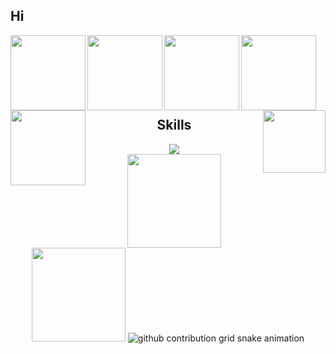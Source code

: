 ## Hi

<div align="center">
  <img align="left" src="https://media.tenor.com/FFT4ra-XzRkAAAAd/nose-fur.gif" width="120" height="120" />
  <img align="left" src="https://media.tenor.com/kDk4lwsitdcAAAAC/cat-cat-eating-corn.gif" width="120" height="120" />
  <img align="left" src="https://media.tenor.com/t6-n6HOctngAAAAd/dog-funny-dog.gif" width="120" height="120" />
  <img align="left" src="https://media.tenor.com/wuyEcsxrvQwAAAAC/club-penguin-ghosthy.gif" width="120" height="120" />
  <img align="left" src="https://media.tenor.com/NQfq1liFH-8AAAAd/byuntear-sad.gif" width="120" height="120" />
  <a href="https://celsohenrique.vercel.app/" title="Enter the portal" target="_blank">
    <img src="https://static.wikia.nocookie.net/minecraft/images/f/fd/NetherPortalAnimated.gif/revision/latest?cb=20200112000746" align="right" width="100" /><br>
  </a>
  <br />
  <br />
  <br />
  <br />
  <br />
</div>
<div align="center">
  
  ## Skills
  <a href="https://skillicons.dev">
    <img src="https://skillicons.dev/icons?i=next,react,tailwind,js,html,css,git" />
  </a>
</div>
<div align="center">
  <img height="150cm" src="https://github-readme-stats.vercel.app/api?username=NotHiaki&show_icons=true&theme=github_dark&include_all_commits=true&count_private=true"/>
  <img height="150cm" src="https://github-readme-stats.vercel.app/api/top-langs/?username=NotHiaki&layout=compact&langs_count=7&theme=github_dark" />

  <picture>
  <source media="(prefers-color-scheme: dark)" srcset="https://raw.githubusercontent.com/NotHiaki/NotHiaki/output/github-contribution-grid-snake-dark.svg">
  <source media="(prefers-color-scheme: light)" srcset="https://raw.githubusercontent.com/NotHiaki/NotHiaki/output/github-contribution-grid-snake.svg">
  <img alt="github contribution grid snake animation" src="https://raw.githubusercontent.com/NotHiaki/NotHiaki/output/github-contribution-grid-snake.svg">
</picture>

</div>
